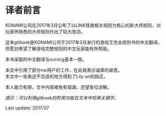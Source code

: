 # 译者前言
KONAMI公司在2017年3月公布了以LINK怪兽相关规则为核心的新大师规则，对玩家所熟悉的大师规则作出了较大改动。

这本gitbook是KONAMI公司于2017年3月发行的游戏王完全规则书的中文翻译。但愿对希望了解游戏完整规则的中文玩家能有所帮助。

本书采取的中文翻译与ourocg基本一致。

本文中引用了部分nw用户的工作，在此我表示诚挚的谢意。  
本文中一些表述不合适的地方得到了Lily-an的指正。

本人能力有限，文中内容难免有错漏，还望各位谅解。

_提示：可以利用gitbook的检索功能在文本中检索关键字。_

Last update: 2017/07

